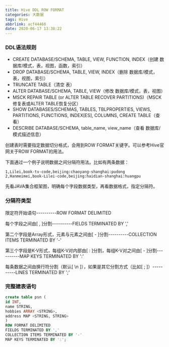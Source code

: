 ```yaml
---
title: Hive DDL ROW FORMAT
categories: 大数据
tags: Hive
abbrlink: acf44460
date: 2020-06-17 13:38:22
---
```


### DDL语法规则

- CREATE DATABASE/SCHEMA, TABLE, VIEW, FUNCTION, INDEX（创建 数据库/模式，表，视图，函数，索引）
- DROP DATABASE/SCHEMA, TABLE, VIEW, INDEX（删除 数据库/模式，表，视图，索引）
- TRUNCATE TABLE（清空 表）
- ALTER DATABASE/SCHEMA, TABLE, VIEW（修改 数据库/模式，表，视图）
- MSCK REPAIR TABLE (or ALTER TABLE RECOVER PARTITIONS)（MSCK修复表或ALTER TABLE恢复分区）
- SHOW DATABASES/SCHEMAS, TABLES, TBLPROPERTIES, VIEWS, PARTITIONS, FUNCTIONS, INDEX[ES], COLUMNS, CREATE TABLE（查看）
- DESCRIBE DATABASE/SCHEMA, table_name, view_name（查看 数据库/模式描述信息）

创建表时需要指定数据切分格式，会用到ROW FORMAT关键字。可以参考Hive官网关于ROW FORMAT的用法。

下面通过一个例子说明数据之间分隔符用法。比如有两条数据：

```
1,Lilei,book-tv-code,beijing:chaoyang-shanghai:pudong
2,Hanmeimei,book-Lilei-code,beijing:haidian-shanghai:huangpu
```

先看JAVA集合框架图，明确每个字段数据类型，再看数据格式，指定分隔符。

### 分隔符类型

限定符开始语句----------ROW FORMAT DELIMITED

每个字段之间由[ , ]分割----------FIELDS TERMINATED BY ','

第二个字段是Array形式，元素与元素之间由[ - ]分割----------COLLECTION ITEMS TERMINATED BY '-'

第三个字段是K-V形式，每组K-V对内部由[ : ]分割，每组K-V对之间由[ - ]分割----------MAP KEYS TERMINATED BY ':'

每条数据之间由换行符分割（默认[ \n ]），如果是其它分割方式（比如[ ; ]）----------LINES TERMINATED BY ';'

### 完整建表语句

```sql
create table psn (
id INT,
name STRING,
hobbies ARRAY <STRING>,
address MAP <STRING, STRING>
)
ROW FORMAT DELIMITED
FIELDS TERMINATED BY ','
COLLECTION ITEMS TERMINATED BY '-'
MAP KEYS TERMINATED BY ':'; 
```


